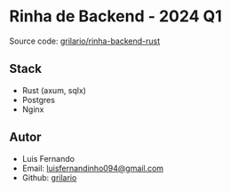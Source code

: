 # Rinha de Backend - 2024 Q1

Source code: [grilario/rinha-backend-rust](https://github.com/grilario/rinha-backend-rust)

## Stack
- Rust (axum, sqlx)
- Postgres
- Nginx

## Autor

- Luis Fernando
- Email: luisfernandinho094@gmail.com
- Github: [grilario](https://github.com/grilario)
